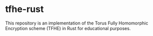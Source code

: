 # tfhe-rust

This repository is an implementation of the Torus Fully Homomorphic Encryption scheme (TFHE) in Rust for educational purposes.


